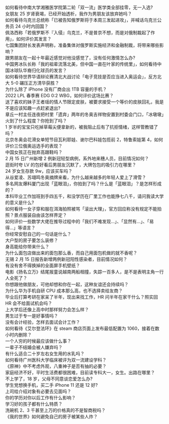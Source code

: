 如何看待中南大学湘雅医学院第二轮「双一流」医学类全部挂零，无一入选?  
女朋友 25 岁肾衰竭，已经开始透析，我作为男朋友该放弃她吗？  
如何看待乌克兰总统称「已被告知俄罗斯将于本周三发起进攻」，并喊话乌克兰公务员 24 小时内回国？  
佩洛西称「若俄罗斯不『入侵』乌克兰，不是普京不想，而是对俄制裁起了作用」，如何评价其发言？  
七国集团财长发表声明称，准备集体对俄罗斯实施经济和金融制裁，将带来哪些影响？  
跟男朋友在一起十年最近感觉对他没感觉了，没有任何激情怎么办?  
中国男冰队长称「我的祖辈流落北美，但中国一直在叶家的传统里」，如何看待中国冰球队华裔归化球员的发言？  
如何看待世界华语辩论赛清北大战讨论「电子竞技是否应当进入奥运会」，反方北大 5-0 碾压正方清华获胜？  
为什么除了 iPhone 没有厂商会出 1TB 容量的手机？  
2022 LPL 春季赛 EDG 0:2 WBG，如何评价这场比赛？  
送了喜欢的妹子王者瑶的情人节限定皮肤，被要求接受一个等价的皮肤回礼，我是不是应该知趣一点赶紧退出?  
章丘一村主任连夜把村里「遗弃」两年的冬奥吉祥物安置到村委会门口，「冰墩墩」火到了什么程度？你抢到了吗？  
1 岁半的宝宝只吃掉草莓尖便拿新的，被我阻止后有了抗拒情绪，这样管教错了吗？  
北京冬奥会花滑女单短节目瓦利耶娃、谢尔巴科娃包揽前 2，特鲁索娃第 4，如何评价三位俄奥运选手的表现？  
中国女孩正在抛弃高跟鞋吗？  
2 月 15 日广州新增 2 例新冠轻型病例，系外地来穗人员，目前情况如何？  
逛街时夸 LV 的包好看后男朋友沉默了，大牌包包的吸引力在哪里？  
24 岁女生存款 9w，应该买车吗？  
从谷爱凌、苏翊鸣冬奥摘牌来看，为什么越来越多的年轻人爱上了滑雪？  
多名网友爆料厦门出现「蓝眼泪」，你拍到了吗？什么是「蓝眼泪」？是怎样形成的？  
本科毕业工作加班到手四五千，和没学历在厂里工作也能挣七八千，请问我读大学的意义是什么?  
如何看待一女子穿和服在洱海拍照被骂「滚出大理」，官方回应称没有规定不能拍照？景点服装自由该怎样界定？  
如何评价一些数学大佬在推导过程中的「我们不难发现…」、「显然有…」、「易得…」等语言？  
你经常安慰自己的一句话是什么？  
大户型的房子要怎么装修？  
身高能给你带来什么？  
为什么面包店做出来的面包那么香，而自己用面包机做的就不香呢？  
无锡 2 月 15 日报告新增两例新冠阳性感染者，目前情况如何？  
有没有舍不得换掉的全面屏手机壁纸？  
电影《扬名立万》结尾报童说越南两船相撞，失踪一百多人，是不是表明主角一行人全死了？  
你想跟他做朋友，可他却想和你在一起，这种友谊还会持续吗？  
为什么华为手机自研 CPU 成本那么高，也不选择卖给友商？  
毕业后打算考研在家呆了半年，现出来找工作，HR 问半年在家干什么？照实回 HR 会不给面试机会吗？  
上大学后还像上高中时那样努力会怎么样？  
男生过于专一是好事情吗？  
没有会计经验，怎样去面试会计工作？  
如何看待《艾尔登法环》在 steam 商店页面上发布最低配置为 1060，接着在数小时内删除？  
一个人穷的时候最应该做什么事？  
一辈子不结婚会被人嫌弃吗？  
有什么适合二十岁左右女生用的水乳吗？  
如何看待广州医科大学临床被评为双一流建设学科？  
《原神》中不考虑外观，八重神子是否有抽的必要？  
家庭经济不好，平时生活费都很困难，目前读专科大一，女生。出路在哪里？  
不上学了，18 岁，父母不同意谈恋爱怎么办?  
学生党想换手机，买二手 iPhone 11 还是 12 好?  
上司给介绍对象有必要去见面吗？  
你的学历对你以后工作有什么影响？  
学习好的孩子都有什么特质？  
洗碗机 2、3 千甚至上万的价格真的不是智商税吗？  
《我的世界》如何避免自己的房子被某些人炸？  
